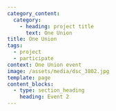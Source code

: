 ```yaml
---
category_content:
  category:
    - heading: project title
      text: One Union
title: One Union
tags:
  - project
  - participate
context: One Union event
image: /assets/media/dsc_3802.jpg
template: page
content_blocks:
  - type: section_heading
    heading: Event 2
---
```


